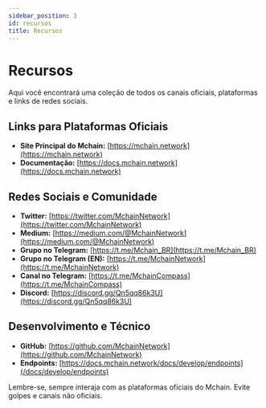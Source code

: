 ```yaml
---
sidebar_position: 3
id: recursos
title: Recursos
---
```


# Recursos

Aqui você encontrará uma coleção de todos os canais oficiais, plataformas e links de redes sociais.

## Links para Plataformas Oficiais
- **Site Principal do Mchain:** [https://mchain.network](https://mchain.network)
- **Documentação:** [https://docs.mchain.network](https://docs.mchain.network)

## Redes Sociais e Comunidade
- **Twitter:** [https://twitter.com/MchainNetwork](https://twitter.com/MchainNetwork)
- **Medium:** [https://medium.com/@MchainNetwork](https://medium.com/@MchainNetwork)
- **Grupo no Telegram:** [https://t.me/Mchain_BR](https://t.me/Mchain_BR)
- **Grupo no Telegram (EN):** [https://t.me/MchainNetwork](https://t.me/MchainNetwork)
- **Canal no Telegram:** [https://t.me/MchainCompass](https://t.me/MchainCompass)
- **Discord:** [https://discord.gg/Qn5qq86k3U](https://discord.gg/Qn5qq86k3U)

## Desenvolvimento e Técnico
- **GitHub:** [https://github.com/MchainNetwork](https://github.com/MchainNetwork)
- **Endpoints:** [https://docs.mchain.network/docs/develop/endpoints](/docs/develop/endpoints)

Lembre-se, sempre interaja com as plataformas oficiais do Mchain. Evite golpes e canais não oficiais.



